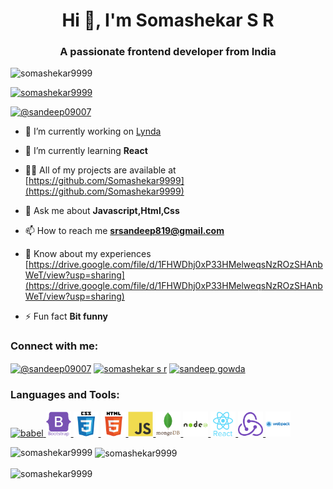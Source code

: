 <h1 align="center">Hi 👋, I'm Somashekar S R</h1>
<h3 align="center">A passionate frontend developer from India</h3>

<p align="left"> <img src="https://komarev.com/ghpvc/?username=somashekar9999&label=Profile%20views&color=0e75b6&style=flat" alt="somashekar9999" /> </p>

<p align="left"> <a href="https://github.com/ryo-ma/github-profile-trophy"><img src="https://github.com/Somashekar9999" alt="somashekar9999" /></a> </p>

<p align="left"> <a href="https://twitter.com/@sandeep09007" target="blank"><img src="https://img.shields.io/twitter/follow/@sandeep09007?logo=twitter&style=for-the-badge" alt="@sandeep09007" /></a> </p>

- 🔭 I’m currently working on [Lynda](https://github.com/murali0101/portfolio.git)

- 🌱 I’m currently learning **React**

- 👨‍💻 All of my projects are available at [https://github.com/Somashekar9999](https://github.com/Somashekar9999)

- 💬 Ask me about **Javascript,Html,Css**

- 📫 How to reach me **srsandeep819@gmail.com**

- 📄 Know about my experiences [https://drive.google.com/file/d/1FHWDhj0xP33HMelweqsNzROzSHAnbWeT/view?usp=sharing](https://drive.google.com/file/d/1FHWDhj0xP33HMelweqsNzROzSHAnbWeT/view?usp=sharing)

- ⚡ Fun fact **Bit funny**

<h3 align="left">Connect with me:</h3>
<p align="left">
<a href="https://twitter.com/@sandeep09007" target="blank"><img align="center" src="https://raw.githubusercontent.com/rahuldkjain/github-profile-readme-generator/master/src/images/icons/Social/twitter.svg" alt="@sandeep09007" height="30" width="40" /></a>
<a href="https://linkedin.com/in/somashekar s r" target="blank"><img align="center" src="https://raw.githubusercontent.com/rahuldkjain/github-profile-readme-generator/master/src/images/icons/Social/linked-in-alt.svg" alt="somashekar s r" height="30" width="40" /></a>
<a href="https://instagram.com/sandeep gowda" target="blank"><img align="center" src="https://raw.githubusercontent.com/rahuldkjain/github-profile-readme-generator/master/src/images/icons/Social/instagram.svg" alt="sandeep gowda" height="30" width="40" /></a>
</p>

<h3 align="left">Languages and Tools:</h3>
<p align="left"> <a href="https://babeljs.io/" target="_blank" rel="noreferrer"> <img src="https://www.vectorlogo.zone/logos/babeljs/babeljs-icon.svg" alt="babel" width="40" height="40"/> </a> <a href="https://getbootstrap.com" target="_blank" rel="noreferrer"> <img src="https://raw.githubusercontent.com/devicons/devicon/master/icons/bootstrap/bootstrap-plain-wordmark.svg" alt="bootstrap" width="40" height="40"/> </a> <a href="https://www.w3schools.com/css/" target="_blank" rel="noreferrer"> <img src="https://raw.githubusercontent.com/devicons/devicon/master/icons/css3/css3-original-wordmark.svg" alt="css3" width="40" height="40"/> </a> <a href="https://www.w3.org/html/" target="_blank" rel="noreferrer"> <img src="https://raw.githubusercontent.com/devicons/devicon/master/icons/html5/html5-original-wordmark.svg" alt="html5" width="40" height="40"/> </a> <a href="https://developer.mozilla.org/en-US/docs/Web/JavaScript" target="_blank" rel="noreferrer"> <img src="https://raw.githubusercontent.com/devicons/devicon/master/icons/javascript/javascript-original.svg" alt="javascript" width="40" height="40"/> </a> <a href="https://www.mongodb.com/" target="_blank" rel="noreferrer"> <img src="https://raw.githubusercontent.com/devicons/devicon/master/icons/mongodb/mongodb-original-wordmark.svg" alt="mongodb" width="40" height="40"/> </a> <a href="https://nodejs.org" target="_blank" rel="noreferrer"> <img src="https://raw.githubusercontent.com/devicons/devicon/master/icons/nodejs/nodejs-original-wordmark.svg" alt="nodejs" width="40" height="40"/> </a> <a href="https://reactjs.org/" target="_blank" rel="noreferrer"> <img src="https://raw.githubusercontent.com/devicons/devicon/master/icons/react/react-original-wordmark.svg" alt="react" width="40" height="40"/> </a> <a href="https://redux.js.org" target="_blank" rel="noreferrer"> <img src="https://raw.githubusercontent.com/devicons/devicon/master/icons/redux/redux-original.svg" alt="redux" width="40" height="40"/> </a> <a href="https://webpack.js.org" target="_blank" rel="noreferrer"> <img src="https://raw.githubusercontent.com/devicons/devicon/d00d0969292a6569d45b06d3f350f463a0107b0d/icons/webpack/webpack-original-wordmark.svg" alt="webpack" width="40" height="40"/> </a> </p>

<p><img align="left" src="https://github-readme-stats.vercel.app/api/top-langs?username=somashekar9999&show_icons=true&locale=en&layout=compact" alt="somashekar9999" /></p>

<p>&nbsp;<img align="center" src="https://github-readme-stats.vercel.app/api?username=somashekar9999&show_icons=true&locale=en" alt="somashekar9999" /></p>

<p><img align="center" src="https://github-readme-streak-stats.herokuapp.com/?user=somashekar9999&" alt="somashekar9999" /></p>

